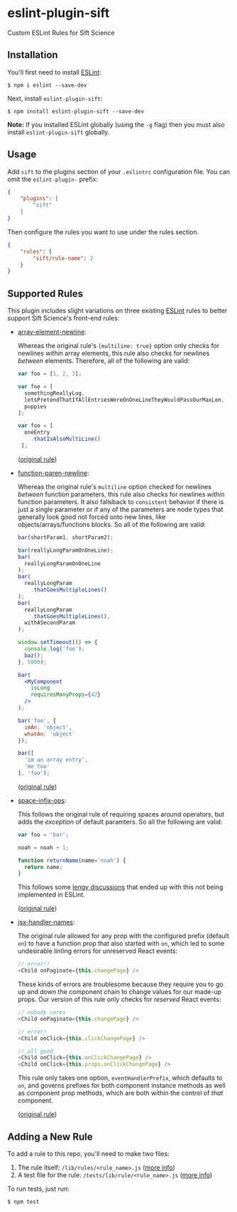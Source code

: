 # eslint-plugin-sift

Custom ESLint Rules for Sift Science

## Installation

You'll first need to install [ESLint](http://eslint.org):

```
$ npm i eslint --save-dev
```

Next, install `eslint-plugin-sift`:

```
$ npm install eslint-plugin-sift --save-dev
```

**Note:** If you installed ESLint globally (using the `-g` flag) then you must also install `eslint-plugin-sift` globally.

## Usage

Add `sift` to the plugins section of your `.eslintrc` configuration file. You can omit the `eslint-plugin-` prefix:

```json
{
    "plugins": [
        "sift"
    ]
}
```


Then configure the rules you want to use under the rules section.

```json
{
    "rules": {
        "sift/rule-name": 2
    }
}
```

## Supported Rules

This plugin includes slight variations on three existing [ESLint](https://eslint.org) rules to better support Sift Science's front-end rules:

* [array-element-newline](https://github.com/noahgrant/eslint-plugin-sift/blob/master/lib/rules/array-element-newline.js):

    Whereas the original rule's `{multiline: true}` option only checks for newlines _within_ array elements, this rule also checks for newlines _between_ elements. Therefore, all of the following are valid:
    
    ```js
    var foo = [1, 2, 3];
    
    var foo = [
      somethingReallyLog,
      letsPretendThatIfAllEntriesWereOnOneLineTheyWouldPassOurMaxLen,
      puppies
    ];
    
    var foo = [
      oneEntry
        .thatIsAlsoMultiLine()
     ];
     ```

    ([original rule](https://eslint.org/docs/rules/array-element-newline))

* [function-paren-newline](https://github.com/noahgrant/eslint-plugin-sift/blob/master/lib/rules/function-paren-newline.js):

    Whereas the original rule's `multiline` option checked for newlines _between_ function parameters, this rule also checks for newlines _within_ function parameters. It also fallsback to `consistent` behavior if there is just a single parameter or if any of the parameters are node types that generally look good not forced onto new lines, like objects/arrays/functions blocks. So all of the following are valid:
    
    ```jsx
    bar(shortParam1, shortParam2);
    
    bar(reallyLongParamOnOneLine);
    bar(
      reallyLongParamOnOneLine
    );
    bar(
      reallyLongParam
        .thatGoesMultipleLines()
    );
    bar(
      reallyLongParam
        .thatGoesMultipleLines(),
      withASecondParam
    );
    
    window.setTimeout(() => {
      console.log('foo');
      baz();
    }, 5000);
    
    bar(
      <MyComponent
        isLong
        requiresManyProps={42}
      />
    );
    
    bar('foo', {
      imAn: 'object',
      whatAn: 'object'
    });
    
    bar([
      'im an array entry',
      'me too'
    ], 'foo');
    ```
    
    ([original rule](https://eslint.org/docs/rules/function-paren-newline))

* [space-infix-ops](https://github.com/noahgrant/eslint-plugin-sift/blob/master/lib/rules/space-infix-ops.js):

    This follows the original rule of requiring spaces around operators, but adds the _exception_ of default paramters. So all the following are valid:
    
    ```js
    var foo = 'bar';
    
    noah = noah + 1;
    
    function returnName(name='noah') {
      return name;
    }
    ```
    
    This follows some [lengy discussions](https://github.com/eslint/eslint/issues/3587) that ended up with this not being implemented in ESLint.
    
    ([original rule](https://eslint.org/docs/rules/space-infix-ops))
    
* [jsx-handler-names](https://github.com/noahgrant/eslint-plugin-sift/blob/master/lib/rules/jsx-handler-names.js):

    The original rule allowed for any prop with the configured prefix (default `on`) to have a function prop that also started with `on`, which led to some undesirable linting errors for unreserved React events:
    
    ```js
    // error!!
    <Child onPaginate={this.changePage} />
    ```

    These kinds of errors are troublesome because they require you to go up and down the component chain to change values for our made-up props. Our version of this rule only checks for _reserved_ React events:
    
    ```js
    // nobody cares
    <Child onPaginate={this.changePage} />
    
    // error!
    <Child onClick={this.clickChangePage} />
    
    // all good
    <Child onClick={this.onClickChangePage} />
    <Child onClick={this.props.onClickChangePage} />
    ``` 
   
   This rule only takes one option, `eventHandlerPrefix`, which defaults to `on`, and governs prefixes for both component instance methods as well as component prop methods, which are both within the control of _that_ component.
    
    ([original rule](https://github.com/yannickcr/eslint-plugin-react/blob/master/docs/rules/jsx-handler-names.md))


## Adding a New Rule

To add a rule to this repo, you'll need to make two files:

1. The rule itself: `/lib/rules/<rule_name>.js` ([more info](https://eslint.org/docs/developer-guide/working-with-rules))
2. A test file for the rule: `/tests/lib/rule/<rule_name>.js` ([more info](https://eslint.org/docs/developer-guide/nodejs-api#ruletester))

To run tests, just run:

`$ npm test`
